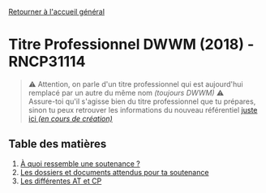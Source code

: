 [Retourner à l'accueil général](/readme.md)

# Titre Professionnel DWWM (2018) - RNCP31114

> ⚠️ Attention, on parle d'un titre professionnel qui est aujourd'hui remplacé par un autre du même nom _(toujours DWWM)_ ⚠️  
> Assure-toi qu'il s'agisse bien du titre professionnel que tu prépares, sinon tu peux retrouver les informations du nouveau référentiel [juste ici _(en cours de création)_](/referentiels/2023/index.md)

## Table des matières

1. [À quoi ressemble une soutenance ?](./soutenance.md)
2. [Les dossiers et documents attendus pour ta soutenance](./dossiers.md)
3. [Les différentes AT et CP](./AT.md)
